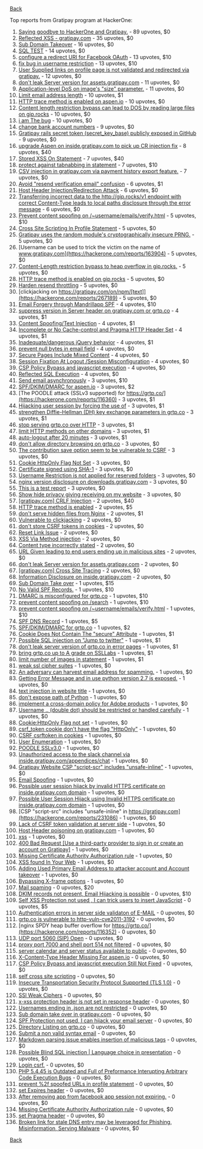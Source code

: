 [Back](../README.md)

Top reports from Gratipay program at HackerOne:

1. [Saying goodbye to HackerOne and Gratipay.](https://hackerone.com/reports/286728) - 89 upvotes, $0
2. [Reflected XSS - gratipay.com](https://hackerone.com/reports/262852) - 35 upvotes, $0
3. [Sub Domain Takeover](https://hackerone.com/reports/221133) - 16 upvotes, $0
4. [SQL TEST](https://hackerone.com/reports/248037) - 14 upvotes, $0
5. [configure a redirect URI for Facebook OAuth](https://hackerone.com/reports/140432) - 13 upvotes, $10
6. [fix bug in username restriction](https://hackerone.com/reports/128121) - 13 upvotes, $10
7. [User Supplied links on profile page is not validated and redirected via gratipay.](https://hackerone.com/reports/151831) - 12 upvotes, $0
8. [don't leak Server version for assets.gratipay.com](https://hackerone.com/reports/149710) - 11 upvotes, $0
9. [Application-level DoS on image's "size" parameter.](https://hackerone.com/reports/247700) - 11 upvotes, $0
10. [Limit email address length](https://hackerone.com/reports/127995) - 10 upvotes, $1
11. [HTTP trace method is enabled on aspen.io](https://hackerone.com/reports/203409) - 10 upvotes, $0
12. [Content length restriction bypass can lead to DOS by reading large files on gip.rocks](https://hackerone.com/reports/203388) - 10 upvotes, $0
13. [i am The bug](https://hackerone.com/reports/284807) - 10 upvotes, $0
14. [change bank account numbers](https://hackerone.com/reports/90805) - 9 upvotes, $0
15. [Gratipay rails secret token (secret_key_base) publicly exposed in GitHub](https://hackerone.com/reports/262620) - 9 upvotes, $0
16. [upgrade Aspen on inside.gratipay.com to pick up CR injection fix](https://hackerone.com/reports/143139) - 8 upvotes, $40
17. [Stored XSS On Statement](https://hackerone.com/reports/84740) - 7 upvotes, $40
18. [protect against tabnabbing in statement](https://hackerone.com/reports/109161) - 7 upvotes, $10
19. [CSV injection in gratipay.com via payment history export feature.](https://hackerone.com/reports/219323) - 7 upvotes, $0
20. [Avoid "resend verification email" confusion](https://hackerone.com/reports/156542) - 6 upvotes, $1
21. [Host Header Injection/Redirection Attack](https://hackerone.com/reports/157465) - 6 upvotes, $0
22. [Transferring incorrect data to the http://gip.rocks/v1 endpoint with correct Content-Type leads to local paths disclosure through the error message](https://hackerone.com/reports/219601) - 6 upvotes, $0
23. [Prevent content spoofing on /~username/emails/verify.html](https://hackerone.com/reports/117187) - 5 upvotes, $10
24. [Cross Site Scripting In Profile Statement](https://hackerone.com/reports/162120) - 5 upvotes, $0
25. [Gratipay uses the random module's cryptographically insecure PRNG.](https://hackerone.com/reports/190373) - 5 upvotes, $0
26. [Username can be used to trick the victim on the name of www.gratipay.com](https://hackerone.com/reports/163904) - 5 upvotes, $0
27. [Content-Length restriction bypass to heap overflow in gip.rocks.](https://hackerone.com/reports/214449) - 5 upvotes, $0
28. [HTTP trace method is enabled on gip.rocks](https://hackerone.com/reports/203384) - 5 upvotes, $0
29. [Harden resend throttling](https://hackerone.com/reports/108645) - 5 upvotes, $0
30. [clickjacking on https://gratipay.com/on/npm/[text]](https://hackerone.com/reports/267189) - 5 upvotes, $0
31. [Email Forgery through Mandrillapp SPF](https://hackerone.com/reports/117097) - 4 upvotes, $10
32. [suppress version in Server header on gratipay.com or grtp.co](https://hackerone.com/reports/123742) - 4 upvotes, $1
33. [Content Spoofing/Text Injection](https://hackerone.com/reports/154921) - 4 upvotes, $1
34. [Incomplete or No Cache-control and Pragma HTTP Header Set](https://hackerone.com/reports/185833) - 4 upvotes, $1
35. [Inadequate/dangerous jQuery behavior](https://hackerone.com/reports/211149) - 4 upvotes, $1
36. [prevent null bytes in email field](https://hackerone.com/reports/150917) - 4 upvotes, $0
37. [Secure Pages Include Mixed Content](https://hackerone.com/reports/185835) - 4 upvotes, $0
38. [Session Fixation At Logout /Session Misconfiguration](https://hackerone.com/reports/193556) - 4 upvotes, $0
39. [CSP Policy Bypass and javascript execution](https://hackerone.com/reports/241192) - 4 upvotes, $0
40. [Reflected SQL Execution](https://hackerone.com/reports/284811) - 4 upvotes, $0
41. [Send email asynchronously](https://hackerone.com/reports/128856) - 3 upvotes, $10
42. [SPF/DKIM/DMARC for aspen.io](https://hackerone.com/reports/117159) - 3 upvotes, $2
43. [The POODLE attack (SSLv3 supported) for https://grtp.co/](https://hackerone.com/reports/116360) - 3 upvotes, $1
44. [Hijacking user session by forcing the use of](https://hackerone.com/reports/124976) - 3 upvotes, $1
45. [strengthen Diffie-Hellman (DH) key exchange parameters in grtp.co](https://hackerone.com/reports/117458) - 3 upvotes, $1
46. [stop serving grtp.co over HTTP](https://hackerone.com/reports/117330) - 3 upvotes, $1
47. [limit HTTP methods on other domains](https://hackerone.com/reports/117142) - 3 upvotes, $1
48. [auto-logout after 20 minutes](https://hackerone.com/reports/123897) - 3 upvotes, $1
49. [don't allow directory browsing on grtp.co](https://hackerone.com/reports/151295) - 3 upvotes, $0
50. [The contribution save option seem to be vulnerable to CSRF](https://hackerone.com/reports/151827) - 3 upvotes, $0
51. [Cookie HttpOnly Flag Not Set](https://hackerone.com/reports/190194) - 3 upvotes, $0
52. [Certificate signed using SHA-1](https://hackerone.com/reports/190015) - 3 upvotes, $0
53. [Username Restriction is not applied for reserved folders](https://hackerone.com/reports/163949) - 3 upvotes, $0
54. [nginx version disclosure on downloads.gratipay.com](https://hackerone.com/reports/157507) - 3 upvotes, $0
55. [This is a test report](https://hackerone.com/reports/151165) - 3 upvotes, $0
56. [Show hide privacy giving receiving on my website](https://hackerone.com/reports/262088) - 3 upvotes, $0
57. [[gratipay.com] CRLF Injection](https://hackerone.com/reports/79552) - 2 upvotes, $40
58. [HTTP trace method is enabled](https://hackerone.com/reports/109054) - 2 upvotes, $5
59. [don't serve hidden files from Nginx](https://hackerone.com/reports/120026) - 2 upvotes, $1
60. [Vulnerable to clickjacking](https://hackerone.com/reports/123782) - 2 upvotes, $0
61. [don't store CSRF tokens in cookies](https://hackerone.com/reports/140377) - 2 upvotes, $0
62. [Reset Link Issue](https://hackerone.com/reports/161918) - 2 upvotes, $0
63. [XSS Via Method injection](https://hackerone.com/reports/161621) - 2 upvotes, $0
64. [Content type incorrectly stated](https://hackerone.com/reports/190964) - 2 upvotes, $0
65. [URL Given leading to end users ending up in malicious sites](https://hackerone.com/reports/209821) - 2 upvotes, $0
66. [don't leak Server version for assets.gratipay.com](https://hackerone.com/reports/151302) - 2 upvotes, $0
67. [[gratipay.com] Cross Site Tracing](https://hackerone.com/reports/152834) - 2 upvotes, $0
68. [Information Disclosure on inside.gratipay.com](https://hackerone.com/reports/267213) - 2 upvotes, $0
69. [Sub Domain Take over](https://hackerone.com/reports/111078) - 1 upvotes, $15
70. [No Valid SPF Records.](https://hackerone.com/reports/116973) - 1 upvotes, $10
71. [DMARC is misconfigured for grtp.co](https://hackerone.com/reports/117325) - 1 upvotes, $10
72. [prevent content spoofing on /search](https://hackerone.com/reports/115284) - 1 upvotes, $10
73. [prevent content spoofing on /~username/emails/verify.html](https://hackerone.com/reports/126010) - 1 upvotes, $10
74. [SPF DNS Record](https://hackerone.com/reports/115275) - 1 upvotes, $5
75. [SPF/DKIM/DMARC for grtp.co](https://hackerone.com/reports/117149) - 1 upvotes, $2
76. [Cookie Does Not Contain The "secure" Attribute](https://hackerone.com/reports/123849) - 1 upvotes, $1
77. [Possible SQL injection on "Jump to twitter"](https://hackerone.com/reports/81701) - 1 upvotes, $1
78. [don't leak server version of grtp.co in error pages](https://hackerone.com/reports/136720) - 1 upvotes, $1
79. [bring grtp.co up to A grade on SSLLabs](https://hackerone.com/reports/131065) - 1 upvotes, $1
80. [limit number of images in statement](https://hackerone.com/reports/117739) - 1 upvotes, $1
81. [weak ssl cipher suites](https://hackerone.com/reports/76303) - 1 upvotes, $0
82. [An adversary can harvest email address for spamming.](https://hackerone.com/reports/128035) - 1 upvotes, $0
83. [Getting Error Message and in use python version 2.7 is exposed.](https://hackerone.com/reports/128041) - 1 upvotes, $0
84. [text injection in website title](https://hackerone.com/reports/128764) - 1 upvotes, $0
85. [don't expose path of Python](https://hackerone.com/reports/138659) - 1 upvotes, $0
86. [implement a cross-domain policy for Adobe products](https://hackerone.com/reports/90778) - 1 upvotes, $0
87. [Username .. (double dot) should be restricted or handled carefully](https://hackerone.com/reports/152477) - 1 upvotes, $0
88. [Cookie:HttpOnly Flag not set](https://hackerone.com/reports/157563) - 1 upvotes, $0
89. [csrf_token cookie don't have the flag "HttpOnly"](https://hackerone.com/reports/123900) - 1 upvotes, $0
90. [CSRF csrftoken in cookies](https://hackerone.com/reports/174228) - 1 upvotes, $0
91. [User Enumeration](https://hackerone.com/reports/192986) - 1 upvotes, $0
92. [POODLE SSLv3.0](https://hackerone.com/reports/219499) - 1 upvotes, $0
93. [Unauthorized access to the slack channel via inside.gratipay.com/appendices/chat](https://hackerone.com/reports/226648) - 1 upvotes, $0
94. [Gratipay Website CSP "script-scr" includes "unsafe-inline"](https://hackerone.com/reports/231510) - 1 upvotes, $0
95. [Email Spoofing](https://hackerone.com/reports/240987) - 1 upvotes, $0
96. [Possible user session hijack by invalid HTTPS certificate on inside.gratipay.com domain](https://hackerone.com/reports/241892) - 1 upvotes, $0
97. [Possible User Session Hijack using Invalid HTTPS certificate on inside.gratipay.com domain](https://hackerone.com/reports/242622) - 1 upvotes, $0
98. [CSP "script-src" includes "unsafe-inline" in https://gratipay.com](https://hackerone.com/reports/231086) - 1 upvotes, $0
99. [Lack of CSRF token validation at server side](https://hackerone.com/reports/163815) - 1 upvotes, $0
100. [Host Header poisoning on gratipay.com](https://hackerone.com/reports/158482) - 1 upvotes, $0
101. [xss](https://hackerone.com/reports/262005) - 1 upvotes, $0
102. [400 Bad Request [Use a third-party provider to sign in or create an account on Gratipay]](https://hackerone.com/reports/267212) - 1 upvotes, $0
103. [Missing Certificate Authority Authorization rule](https://hackerone.com/reports/261706) - 1 upvotes, $0
104. [XSS found In Your Web](https://hackerone.com/reports/164922) - 1 upvotes, $0
105. [Adding Used Primary Email Address to attacker account and Account takeover](https://hackerone.com/reports/273647) - 1 upvotes, $0
106. [Bypassing X-frame options](https://hackerone.com/reports/283951) - 1 upvotes, $0
107. [Mail spaming](https://hackerone.com/reports/87531) - 0 upvotes, $20
108. [DKIM records not present, Email Hijacking is possible](https://hackerone.com/reports/84287) - 0 upvotes, $10
109. [Self XSS Protection not used , I can trick users to insert JavaScript](https://hackerone.com/reports/76307) - 0 upvotes, $5
110. [Authentication errors in server side validaton of E-MAIL](https://hackerone.com/reports/80883) - 0 upvotes, $0
111. [grtp.co is vulnerable to http-vuln-cve2011-3192](https://hackerone.com/reports/112687) - 0 upvotes, $0
112. [nginx SPDY heap buffer overflow for https://grtp.co/](https://hackerone.com/reports/116352) - 0 upvotes, $0
113. [UDP port 5060 (SIP) Open](https://hackerone.com/reports/116774) - 0 upvotes, $0
114. [proxy port 7000 and shell port 514 not filtered](https://hackerone.com/reports/116618) - 0 upvotes, $0
115. [server calendar and server status available to public](https://hackerone.com/reports/116621) - 0 upvotes, $0
116. [X-Content-Type Header Missing For aspen.io](https://hackerone.com/reports/118033) - 0 upvotes, $0
117. [CSP Policy Bypass and javascript execution Still Not Fixed](https://hackerone.com/reports/241341) - 0 upvotes, $0
118. [self cross site scripting](https://hackerone.com/reports/245762) - 0 upvotes, $0
119. [Insecure Transportation Security Protocol Supported (TLS 1.0)](https://hackerone.com/reports/163812) - 0 upvotes, $0
120. [SSl Weak Ciphers](https://hackerone.com/reports/244070) - 0 upvotes, $0
121. [x-xss protection header is not set in response header](https://hackerone.com/reports/162336) - 0 upvotes, $0
122. [Usernames ending in .json are not restricted](https://hackerone.com/reports/161935) - 0 upvotes, $0
123. [Sub domain take over in gratipay.com](https://hackerone.com/reports/257331) - 0 upvotes, $0
124. [SPF Protection not used, I can hijack your email server](https://hackerone.com/reports/93157) - 0 upvotes, $0
125. [Directory Listing on grtp.co](https://hackerone.com/reports/109116) - 0 upvotes, $0
126. [Submit a non valid syntax email](https://hackerone.com/reports/131053) - 0 upvotes, $0
127. [Markdown parsing issue enables insertion of malicious tags](https://hackerone.com/reports/116512) - 0 upvotes, $0
128. [Possible Blind SQL injection | Language choice in presentation](https://hackerone.com/reports/131047) - 0 upvotes, $0
129. [Login csrf.](https://hackerone.com/reports/117195) - 0 upvotes, $0
130. [PHP 5.4.45 is Outdated and Full of Preformance Interupting Arbitrary Code Execution Bugs](https://hackerone.com/reports/131452) - 0 upvotes, $0
131. [prevent %2f spoofed URLs in profile statement](https://hackerone.com/reports/128910) - 0 upvotes, $0
132. [set Expires header](https://hackerone.com/reports/145207) - 0 upvotes, $0
133. [After removing app from facebook app session not expiring.](https://hackerone.com/reports/129209) - 0 upvotes, $0
134. [Missing Certificate Authority Authorization rule](https://hackerone.com/reports/260928) - 0 upvotes, $0
135. [set Pragma header](https://hackerone.com/reports/145206) - 0 upvotes, $0
136. [Broken link for stale DNS entry may be leveraged for Phishing, Misinformation, Serving Malware](https://hackerone.com/reports/279351) - 0 upvotes, $0


[Back](../README.md)